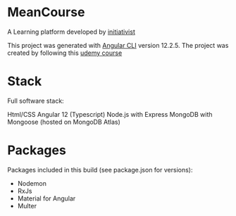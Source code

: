 # MeanCourse

A Learning platform developed by [initiativist](github.com/initiativist)

This project was generated with [Angular CLI](https://github.com/angular/angular-cli) version 12.2.5. The project was created by following this [udemy course](https://www.udemy.com/course/angular-2-and-nodejs-the-practical-guide/)

# Stack

Full software stack:

Html/CSS
Angular 12 (Typescript)
Node.js with Express
MongoDB with Mongoose (hosted on MongoDB Atlas)

# Packages

Packages included in this build (see package.json for versions):

- Nodemon
- RxJs
- Material for Angular
- Multer
